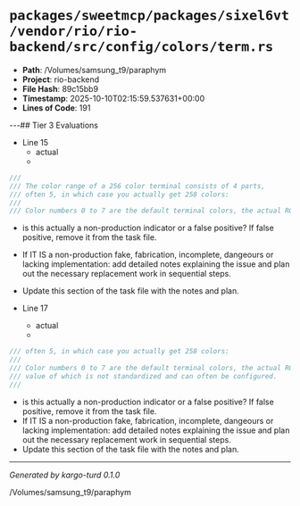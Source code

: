 # `packages/sweetmcp/packages/sixel6vt/vendor/rio/rio-backend/src/config/colors/term.rs`

- **Path**: /Volumes/samsung_t9/paraphym
- **Project**: rio-backend
- **File Hash**: 89c15bb9  
- **Timestamp**: 2025-10-10T02:15:59.537631+00:00  
- **Lines of Code**: 191

---## Tier 3 Evaluations


- Line 15
  - actual
  - 

```rust
///
/// The color range of a 256 color terminal consists of 4 parts,
/// often 5, in which case you actually get 258 colors:
///
/// Color numbers 0 to 7 are the default terminal colors, the actual RGB
```

- is this actually a non-production indicator or a false positive? If false positive, remove it from the task file.
- If IT IS a non-production fake, fabrication, incomplete, dangeours or lacking implementation: add detailed notes explaining the issue and plan out the necessary replacement work in sequential steps. 
- Update this section of the task file with the notes and plan.


- Line 17
  - actual
  - 

```rust
/// often 5, in which case you actually get 258 colors:
///
/// Color numbers 0 to 7 are the default terminal colors, the actual RGB
/// value of which is not standardized and can often be configured.
///
```

- is this actually a non-production indicator or a false positive? If false positive, remove it from the task file.
- If IT IS a non-production fake, fabrication, incomplete, dangeours or lacking implementation: add detailed notes explaining the issue and plan out the necessary replacement work in sequential steps. 
- Update this section of the task file with the notes and plan.

---

*Generated by kargo-turd 0.1.0*

/Volumes/samsung_t9/paraphym